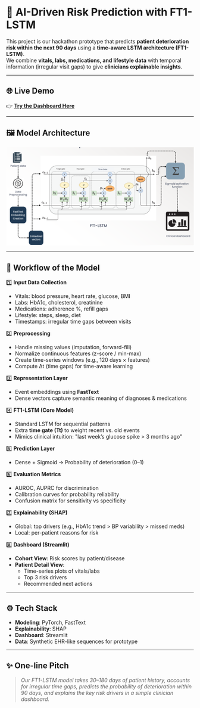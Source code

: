 # 🏥 AI-Driven Risk Prediction with FT1-LSTM

This project is our hackathon prototype that predicts **patient deterioration risk within the next 90 days** using a **time-aware LSTM architecture (FT1-LSTM)**.  
We combine **vitals, labs, medications, and lifestyle data** with temporal information (irregular visit gaps) to give **clinicians explainable insights**.

---

## 🌐 Live Demo

👉 [**Try the Dashboard Here**](https://chronic-patient-risk-analyser-ltkgk7zyhb3v42ifwndvze.streamlit.app/)

---

## 🖼 Model Architecture

![FT1-LSTM Architecture](assets/architecture.png)

---

## 🔄 Workflow of the Model

1️⃣ **Input Data Collection**  
- Vitals: blood pressure, heart rate, glucose, BMI  
- Labs: HbA1c, cholesterol, creatinine  
- Medications: adherence %, refill gaps  
- Lifestyle: steps, sleep, diet  
- Timestamps: irregular time gaps between visits

2️⃣ **Preprocessing**  
- Handle missing values (imputation, forward-fill)  
- Normalize continuous features (z-score / min-max)  
- Create time-series windows (e.g., 120 days × features)  
- Compute Δt (time gaps) for time-aware learning  

3️⃣ **Representation Layer**  
- Event embeddings using **FastText**  
- Dense vectors capture semantic meaning of diagnoses & medications  

4️⃣ **FT1-LSTM (Core Model)**  
- Standard LSTM for sequential patterns  
- Extra **time gate (Tt)** to weight recent vs. old events  
- Mimics clinical intuition: "last week’s glucose spike > 3 months ago"

5️⃣ **Prediction Layer**  
- Dense + Sigmoid → Probability of deterioration (0–1)  

6️⃣ **Evaluation Metrics**  
- AUROC, AUPRC for discrimination  
- Calibration curves for probability reliability  
- Confusion matrix for sensitivity vs specificity  

7️⃣ **Explainability (SHAP)**  
- Global: top drivers (e.g., HbA1c trend > BP variability > missed meds)  
- Local: per-patient reasons for risk  

8️⃣ **Dashboard (Streamlit)**  
- **Cohort View**: Risk scores by patient/disease  
- **Patient Detail View**:  
  - Time-series plots of vitals/labs  
  - Top 3 risk drivers  
  - Recommended next actions  

---

## ⚙️ Tech Stack

- **Modeling**: PyTorch, FastText  
- **Explainability**: SHAP  
- **Dashboard**: Streamlit  
- **Data**: Synthetic EHR-like sequences for prototype  

---

## ✨ One-line Pitch

> *Our FT1-LSTM model takes 30–180 days of patient history, accounts for irregular time gaps, predicts the probability of deterioration within 90 days, and explains the key risk drivers in a simple clinician dashboard.*
